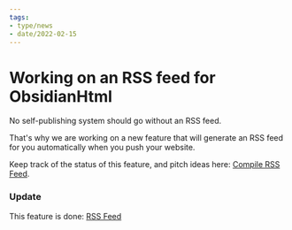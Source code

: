 ```yaml
---
tags:
- type/news
- date/2022-02-15
---
```

# Working on an RSS feed for ObsidianHtml

No self-publishing system should go without an RSS feed.

That's why we are working on a new feature that will generate an RSS feed for you automatically when you push your website.

Keep track of the status of this feature, and pitch ideas here: [Compile RSS Feed](https://github.com/obsidian-html/obsidian-html/issues/21).

### Update
This feature is done: [RSS Feed](../Configurations/Features/RSS%20Feed.md)